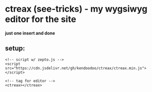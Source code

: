 # ctreax (see-tricks) - my wygsiwyg editor for the site
#### just one insert and done

## setup:
```
<!-- script w/ zepto.js -->
<script src="https://cdn.jsdelivr.net/gh/kendoodoo/ctreax/ctreax.min.js"></script>

<!-- tag for editor -->
<ctreax></ctreax>
```
